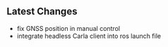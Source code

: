 ## Latest Changes

  * fix GNSS position in manual control
  * integrate headless Carla client into ros launch file
